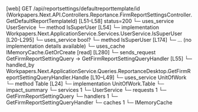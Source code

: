 [web] GET /api/reportsettings/defaultreporttemplate/id  (Workpapers.Next.API.Controllers.Reportance.FirmReportSettingsController.GetDefaultReportTemplateId)  [L51–L58] status=200
  └─ uses_service UserService
    └─ method IsSuperUser [L54]
      └─ implementation Workpapers.Next.ApplicationService.Services.UserService.IsSuperUser [L20-L295]
        └─ uses_service bool?
          └─ method IsSuperUser [L174]
            └─ ... (no implementation details available)
        └─ uses_cache IMemoryCache.GetOrCreate [read] [L280]
  └─ sends_request GetFirmReportSettingQuery -> GetFirmReportSettingQueryHandler [L55]
    └─ handled_by Workpapers.Next.ApplicationService.Queries.ReportanceDesktop.GetFirmReportSettingQueryHandler.Handle [L10–L49]
      └─ uses_service UnitOfWork
        └─ method Table [L24]
          └─ implementation UnitOfWork.Table
  └─ impact_summary
    └─ services 1
      └─ UserService
    └─ requests 1
      └─ GetFirmReportSettingQuery
    └─ handlers 1
      └─ GetFirmReportSettingQueryHandler
    └─ caches 1
      └─ IMemoryCache

